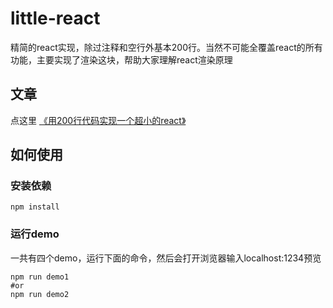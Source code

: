 # little-react

精简的react实现，除过注释和空行外基本200行。当然不可能全覆盖react的所有功能，主要实现了渲染这块，帮助大家理解react渲染原理

## 文章
点这里 [《用200行代码实现一个超小的react》](https://zhuanlan.zhihu.com/p/408340406)


## 如何使用

### 安装依赖

`npm install`

### 运行demo
一共有四个demo，运行下面的命令，然后会打开浏览器输入localhost:1234预览
```shell
npm run demo1
#or
npm run demo2
```
